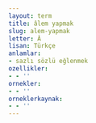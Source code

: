 ```yaml
---
layout: term
title: âlem yapmak
slug: alem-yapmak
letter: Â
lisan: Türkçe
anlamlar:
- sazlı sözlü eğlenmek
ozellikler:
- - ''
ornekler:
- - ''
orneklerkaynak:
- - ''
---
```


